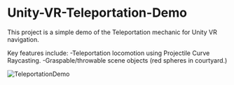 # Unity-VR-Teleportation-Demo
This project is a simple demo of the Teleportation mechanic for Unity VR navigation.

Key features include: 
-Teleportation locomotion using Projectile Curve Raycasting.
-Graspable/throwable scene objects (red spheres in courtyard.)

![TeleportationDemo](https://user-images.githubusercontent.com/1779628/167310792-ff39a001-fe2f-4e9d-a23e-0effbac8a2bc.png)
